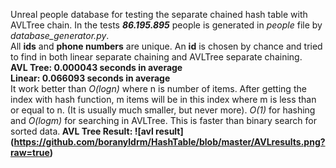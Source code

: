 Unreal people database for testing the separate chained 
hash table with AVLTree chain. In the tests 
<b><i>86.195.895</i></b> people is generated in <i>people</i> file by
<i> database_generator.py</i>. <br>
All <b>ids</b> and <b>phone numbers</b> are unique.
An <b>id</b> is chosen by chance and tried to find in both linear
separate chaining and AVLTree separate chaining. <br>
<b>AVL Tree: 0.000043 seconds in average</b> <br>
<b>Linear: 0.066093 seconds in average</b>
<br>
It work better than <i>O(logn)</i> where n is number of items. After getting the index with hash function, m items will be in this index where m is less than or equal to n. (It is usually much smaller, but never more). <i>O(1)</i> for hashing and <i>O(logm)</i> for searching in AVLTree. This is faster than binary search for sorted data.<b>
AVL Tree Result: <b>
![avl result]
(https://github.com/boranyldrm/HashTable/blob/master/AVLresults.png?raw=true)
